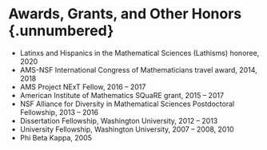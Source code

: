 Awards, Grants, and Other Honors {.unnumbered}
================================

-	Latinxs and Hispanics in the Mathematical Sciences (Lathisms) honoree, 2020
-   AMS-NSF International Congress of Mathematicians travel award, 2014, 2018
-	AMS Project NExT Fellow, 2016 – 2017
-   American Institute of Mathematics SQuaRE grant, 2015 – 2017
-   NSF Alliance for Diversity in Mathematical Sciences Postdoctoral Fellowship, 2013 – 2016
-   Dissertation Fellowship, Washington University, 2012 – 2013
-   University Fellowship, Washington University, 2007 – 2008, 2010
-   Phi Beta Kappa, 2005



